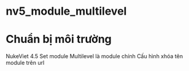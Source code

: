 # nv5_module_multilevel


# Chuẩn bị môi trường

NukeViet 4.5
Set module Multilevel là module chính
Cấu hình xhóa tên module trên url
